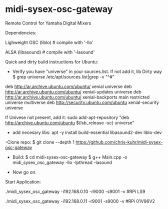 midi-sysex-osc-gateway
======================

Remote Control for Yamaha Digital Mixers


Dependencies:

Lighweight OSC (liblo)  # compile with '-llo'

ALSA (libasound)	# compile with '-lasound'

Quick and dirty build instructions for Ubuntu:
- Verify you have "universe" in your sources.list. If not add it, lib
Dirty way
$ grep universe /etc/apt/sources.list|grep -v "^#"

deb http://ar.archive.ubuntu.com/ubuntu/ xenial universe
deb http://ar.archive.ubuntu.com/ubuntu/ xenial-updates universe
deb http://ar.archive.ubuntu.com/ubuntu/ xenial-backports main restricted universe multiverse
deb http://security.ubuntu.com/ubuntu xenial-security universe

If Univese not present, add it:
sudo add-apt-repository "deb http://archive.ubuntu.com/ubuntu $(lsb_release -sc) universe"

- add necesary libs:
apt -y install build-essential libasound2-dev liblo-dev 

-Clone repo:
$ git clone --depth 1 https://github.com/chris-kuhr/midi-sysex-osc-gateway

- Build:
$ cd midi-sysex-osc-gateway
$ g++ Main.cpp -o midi_sysex_osc_gateway -llo -lpthread -lasound

- Now go on.

Start Application:

./midi_sysex_osc_gateway -i192.168.0.10 -r9000 -s9001 -v 	#RPi LS9

./midi_sysex_osc_gateway -i192.168.0.11 -r9001 -s9000 -v	#RPi 01V96V2
